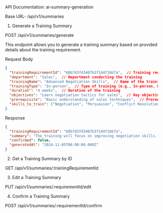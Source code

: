 API Documentation: 
ai-summary-generation

Base URL- /api/v1/summaries

1. Generate a Training Summary

POST /api/v1/summaries/generate

This endpoint allows you to generate a training summary based on provided details about the training requirement.

Request Body

```json
{
  "trainingRequirementId": "60b7d3fd3407b3f1d4f1bb7a",  // Training requirement ID (ObjectId)
  "department": "Sales",  // Department conducting the training
  "trainingName": "Advanced Negotiation Skills",  // Name of the training
  "trainingType": "In-person",  // Type of training (e.g., In-person, Online)
  "duration": "4 weeks",  // Duration of the training
  "objectives": "Learn negotiation tactics for sales",  // Key objectives of the training
  "prerequisite": "Basic understanding of sales techniques",  // Prerequisites for the training
  "skills_to_train": ["Negotiation", "Persuasion", "Conflict Resolution"]  // Skills to be trained
}

```
Response

```json
{
  "trainingRequirementId": "60b7d3fd3407b3f1d4f1bb7a",
  "summary": "The training will focus on improving negotiation skills...",
  "confirmed": false,
  "generatedAt": "2024-11-05T00:00:00.000Z"
}

```

2. Get a Training Summary by ID

GET /api/v1/summaries/:trainingRequirementId

3. Edit a Training Summary

PUT /api/v1/summaries/:requirementId/edit

4. Confirm a Training Summary

POST /api/v1/summaries/:requirementId/confirm




